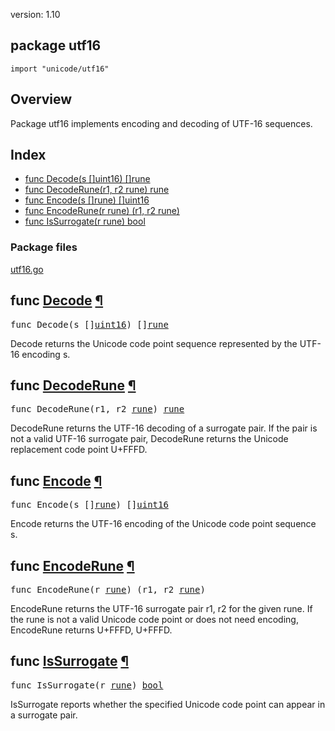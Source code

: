 version: 1.10
## package utf16

  `import "unicode/utf16"`

## Overview

Package utf16 implements encoding and decoding of UTF-16 sequences.

## Index

- [func Decode(s []uint16) []rune](#Decode)
- [func DecodeRune(r1, r2 rune) rune](#DecodeRune)
- [func Encode(s []rune) []uint16](#Encode)
- [func EncodeRune(r rune) (r1, r2 rune)](#EncodeRune)
- [func IsSurrogate(r rune) bool](#IsSurrogate)

### Package files
 [utf16.go](//github.com/golang/go/blob/release-branch.go1.10/src/unicode/utf16/utf16.go)

<h2 id="Decode">func <a href="//github.com/golang/go/blob/release-branch.go1.10/src/unicode/utf16/utf16.go#L78">Decode</a>
    <a href="#Decode">¶</a></h2>
<pre>func Decode(s []<a href="/builtin/#uint16">uint16</a>) []<a href="/builtin/#rune">rune</a></pre>

Decode returns the Unicode code point sequence represented by the UTF-16
encoding s.

<h2 id="DecodeRune">func <a href="//github.com/golang/go/blob/release-branch.go1.10/src/unicode/utf16/utf16.go#L27">DecodeRune</a>
    <a href="#DecodeRune">¶</a></h2>
<pre>func DecodeRune(r1, r2 <a href="/builtin/#rune">rune</a>) <a href="/builtin/#rune">rune</a></pre>

DecodeRune returns the UTF-16 decoding of a surrogate pair. If the pair is not a
valid UTF-16 surrogate pair, DecodeRune returns the Unicode replacement code
point U+FFFD.

<h2 id="Encode">func <a href="//github.com/golang/go/blob/release-branch.go1.10/src/unicode/utf16/utf16.go#L46">Encode</a>
    <a href="#Encode">¶</a></h2>
<pre>func Encode(s []<a href="/builtin/#rune">rune</a>) []<a href="/builtin/#uint16">uint16</a></pre>

Encode returns the UTF-16 encoding of the Unicode code point sequence s.

<h2 id="EncodeRune">func <a href="//github.com/golang/go/blob/release-branch.go1.10/src/unicode/utf16/utf16.go#L37">EncodeRune</a>
    <a href="#EncodeRune">¶</a></h2>
<pre>func EncodeRune(r <a href="/builtin/#rune">rune</a>) (r1, r2 <a href="/builtin/#rune">rune</a>)</pre>

EncodeRune returns the UTF-16 surrogate pair r1, r2 for the given rune. If the
rune is not a valid Unicode code point or does not need encoding, EncodeRune
returns U+FFFD, U+FFFD.

<h2 id="IsSurrogate">func <a href="//github.com/golang/go/blob/release-branch.go1.10/src/unicode/utf16/utf16.go#L20">IsSurrogate</a>
    <a href="#IsSurrogate">¶</a></h2>
<pre>func IsSurrogate(r <a href="/builtin/#rune">rune</a>) <a href="/builtin/#bool">bool</a></pre>

IsSurrogate reports whether the specified Unicode code point can appear in a
surrogate pair.


